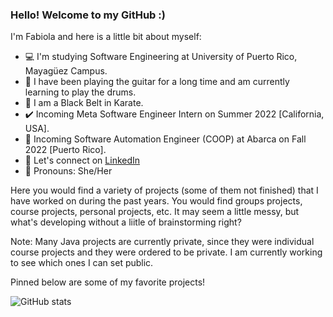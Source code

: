 ### Hello! Welcome to my GitHub :)

I'm Fabiola and here is a little bit about myself: 
- 💻 I'm studying Software Engineering at University of Puerto Rico, Mayagüez Campus.
- 🎸 I have been playing the guitar for a long time and am currently learning to play the drums.
- 🥋 I am a Black Belt in Karate.
- ✔️ Incoming Meta Software Engineer Intern on Summer 2022 [California, USA].
- 👀 Incoming Software Automation Engineer (COOP) at Abarca on Fall 2022 [Puerto Rico].
- 👋 Let's connect on [LinkedIn](https://www.linkedin.com/in/fab-robles-vega/)
- 🙂 Pronouns: She/Her

Here you would find a variety of projects (some of them not finished) that I have worked on during the past years. You would find groups projects, course projects, personal projects, etc. It may seem a little messy, but what's developing without a liitle of brainstorming right? 

Note: Many Java projects are currently private, since they were individual course projects and they were ordered to be private. I am currently working to see which ones I can set public.

Pinned below are some of my favorite projects!

![GitHub stats](https://github-readme-stats.vercel.app/api?username=fabiolarobles1&theme=blue-green&show_icons=true&count_private=true)


<!--
- 🔭 I’m currently working on ...
- 🌱 I’m currently learning ...
- 👯 I’m looking to collaborate on ...
- 🤔 I’m looking for help with ...
- 💬 Ask me about ...
- 📫 How to reach me: ...
- 😄 Pronouns: ...
- ⚡ Fun fact: ...
-->
